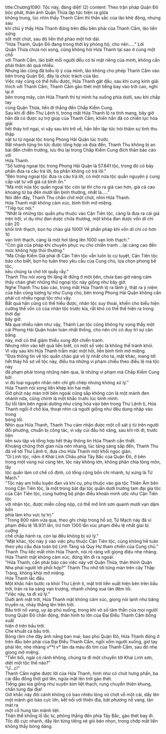 title:Chương1090: Tộc này, đáng diệt! (2)
content:
Theo trận pháp Quận Đô bộc phát, thân ảnh Quận Thừa lập tức hiện ra giữa<br>không trung, lúc nhìn thấy Thanh Cầm thì thần sắc của lão khẽ động, nhưng sau<br>khi chú ý thấy Hứa Thanh đứng trên đầu bên phải của Thanh Cầm, lão liền sửng<br>sốt một chút, sau đó liền thở phào một hơi dài.<br>"Hứa Thanh, Quận Đô đang trong thời kỳ phòng hộ, cho nên....." Lời<br>Quận Thừa chưa nói xong, cũng không hỏi Hứa Thanh tại sao ở cùng một chỗ<br>với Thanh Cầm, lão biết mỗi người đều có bí mật riêng của mình, không cần<br>phải thăm dò quá nhiều.<br>Nhưng lão cũng đã biểu lộ ý của mình, lão không cho phép Thanh Cầm vào<br>bên trong Quận Đô, đây là chức trách của lão.<br>Việc này cũng có thể hiểu được, Hứa Thanh gật đầu, sau khi cung kính giải<br>thích với Thanh Cầm, Thanh Cầm gào thét một tiếng bay vào trời cao, nghỉ lại ở<br>bên trong mây, còn Hứa Thanh thì tự mình hạ xuống phía dưới, sau khi chắp tay<br>cùng Quận Thừa, liền đi thẳng đến Chấp Kiếm Cung.<br>Sau khi đi đến Thư Lệnh ti, trong mắt Hứa Thanh lộ ra tinh mang, bây giờ<br>hắn đã có được sự trợ giúp của Thanh Cầm, khiến hắn đã có chiến lực hóa giải<br>hết thảy trở ngại, vì vậy sau khi trở về, hắn liền lập tức hỏi thăm sự tình thu thập<br>vật tư từ ngoại tộc trong Phong Hải Quận lúc trước.<br>Rất nhanh từng tin tức được tổng hợp và đưa đến, Thanh Thu không bị an<br>bài đến chiến trường, lưu thủ lại trong Chấp Kiếm Cung đích thân báo cáo với<br>Hứa Thanh.<br>"Số lượng ngoại tộc trong Phong Hải Quận là 57.841 tộc, trong đó có bảy<br>phần đưa ra câu trả lời, ba phần không có trả lời."<br>"Bên trong ngoại tộc đưa ra câu trả lời, có một nửa tộc quần nguyện ý cung<br>cấp vật tư với giá cả bình ổn."<br>"Mà một nửa tộc quần ngoại tộc còn lại thì cho ra giá cao hơn, giá cả cao<br>khoảng từ ba đến mười lần bình thường, nhất là....."<br>Nói đến đây, Thanh Thu chần chờ một chút, nhìn Hứa Thanh.<br>Hứa Thanh mặt không cảm xúc, bình tĩnh mở miệng.<br>"Tiếp tục nói."<br>"Nhất là những tộc quần phụ thuộc vào Cận Tiên tộc, càng là đưa ra cái giá<br>trên trời, ví dụ như đan dược chữa thương, một khỏa đan dược vốn dĩ chỉ cần 20<br>khối linh thạch, bọn họ chào giá 1000! Về phần pháp khí vốn dĩ chỉ có hơn 10<br>vạn linh thạch, càng là một hơi tăng lên 1000 vạn linh thạch."<br>"Còn giá của pháp khí chuyên phục vụ cho chiến tranh …lại càng cao đến<br>mức không hợp thói thường."<br>"Mà Chấp Kiếm Giả phái đi Cận Tiên tộc vẫn luôn bị cự tuyệt, Cận Tiên tộc<br>báo cho biết, bọn họ tuân theo yêu cầu của Cung chủ, lựa chọn phong bế tộc,<br>kêu chúng ta chớ tới quấy rầy."<br>Thanh Thu nói xong thì lặng lẽ đứng ở một bên, chưa bao giờ nàng cảm<br>thấy chán ghét những thứ ngoại tộc này giống như bây giờ.<br>Nghe Thanh Thu báo cáo, trong mắt Hứa Thanh lộ ra lãnh ý, thật ra ý niệm<br>của hắn cũng tương tự như Cung chủ, bên trong Phong Hải Quận không cần<br>phải có nhiều ngoại tộc như vậy.<br>Bất quá hắn cũng có thể hiểu được, nhân tộc suy thoái, khiến cho biểu hiện<br>cường thế vốn có của nhân tộc trước kia, rất khó có thể thể hiện ra trong thời đại<br>bây giờ.<br>Mà qua nhiều năm như vậy, Thánh Lan tộc cũng không hy vọng thấy một<br>cái Phong Hải Quận hoàn toàn nhất thống, cho nên chỉ có duy trì sự cân bằng<br>này, mới có thể giảm thiểu xung đột chiến tranh.<br>Nhưng nhìn vào kết quả liền biết, có một số việc là không thể tránh khỏi.<br>Vì vậy sau khi Hứa Thanh trầm mặc một hồi, liền bình tĩnh mở miệng.<br>"Đưa thông tin về tộc quần chào giá vô lý nhất cho ta, mặt khác, mang tới<br>hết thảy hồ sơ về tộc này, điều tra những vi phạm chiếu theo điều lệ mà tộc này<br>đã phạm phải trong những năm qua, là những vi phạm mà Chấp Kiếm Cung bởi<br>vì đủ loại nguyên nhân nên chỉ ghi chép nhưng không xử lý."<br>Hứa Thanh nói xong liền khép kín hai mắt.<br>Giờ phút này màn trời bên ngoài cũng sắp không còn là một mảnh đen<br>nhánh nữa, cũng chính là một khắc trước lúc bình minh.<br>Sự tối tăm bên ngoài dường như cũng hòa vào bên trong Thư Lệnh ti, Hứa<br>Thanh ngồi ở chỗ kia, thoạt nhìn cả người giống như đều dung nhập vào trong<br>bóng tối.<br>Nhìn qua Hứa Thanh, Thanh Thu cảm nhận được một cỗ sát ý từ trên người<br>đối phương, chuẩn bị công tác, vì vậy cúi đầu hô vâng, sau khi rời đi, trước tiên<br>liền sưu tập và tổng hợp hết thảy thông tin Hứa Thanh cần thiết.<br>Khoảng chừng thời gian nửa nén nhang, lúc tảng sáng sắp đến, Thanh Thu<br>đã về tới Thư Lệnh ti, đưa cho Hứa Thanh một khối ngọc giản.<br>"Di Linh tộc, nằm ở Khải Linh Châu phía Tây Bắc của Quận Đô, ở bên<br>trong một vùng núi cùng tên, tộc này không lớn, không phân chia tông môn, lấy<br>tộc quần làm cơ chế cố định, có tổng cộng bốn chi nhánh, tự xưng là Tứ Mạch."<br>"Tộc này am hiểu luyện đan và khí cụ, phụ thuộc vào gia tộc Thiên Âm bên<br>trong Cận Tiên tộc, là một trong bát đại tộc quần dưới trướng tam đại gia tộc<br>của Cận Tiên tộc, cùng hưởng bộ phận điều khoản minh ước như Cận Tiên tộc<br>với nhân tộc, được miễn cống nộp, có thể mở linh sơn quanh mười vạn dặm bốn<br>phía làm khu vực tự trị."<br>"Trong 800 năm vừa qua, theo ghi chép trong hồ sơ, Tứ Mạch này đã vi<br>phạm điều lệ 18.931 lần, trừ hơn 1300 lần xúc phạm điều lệ nhất giai bị cưỡng<br>chế chấp hành ra, còn lại đều không bị xử lý."<br>"Mặt khác, tộc này ỷ vào việc phụ thuộc Cận Tiên tộc, cũng không hề tuân<br>theo yêu cầu đưa toàn bộ Linh Tàng và Quy Hư tham chiến của Cung chủ."<br>Thanh Thu liếc mắt nhìn Hứa Thanh, nói rõ ràng với giọng điệu nhẹ nhàng.<br>Hứa Thanh mặt không cảm xúc, đứng lên đi ra ngoài.<br>"Hứa Thanh, cần phải báo cáo việc này với Quận Thừa, thân thỉnh Quận<br>Nha phái người tới phối hợp?" Thanh Thu nhớ tới từng màn trên cây Thập<br>Tràng, không khỏi mở miệng.<br>Hứa Thanh lắc đầu.<br>Một khắc hắn bước ra khỏi Thư Lệnh ti, mặt trời liền xuất hiện bên trên bầu<br>trời, tràn ra tia sáng vạn trượng, nhanh chóng xua tán đêm tối.<br>"Việc này, ta đi xử lý."<br>Dưới ánh mặt trời, Hứa Thanh mặt không cảm xúc, giọng nói lạnh như băng<br>truyền ra, nhảy thẳng lên trên trời.<br>Bầu trời nổ vang, uy áp phủ xuống, trong khi vô số tâm thần của mọi người<br>trong Quận Đô chấn động, thân hình to lớn của Đại Điểu Thanh Cầm bỗng xuất<br>hiện ở trên bầu trời.<br>Che khuất cả bầu trời.<br>Bóng râm che đậy ánh nắng ban mai, bao phủ Quận Đô, Hứa Thanh đứng ở<br>trên đầu bên phải của Đại Điểu Thanh Cầm, ngồi xổm người xuống, giơ tay<br>phải lên, nhẹ nhàng v**t v* làn da màu đỏ tím của Thanh Cầm, sau đó nhẹ<br>giọng mở miệng.<br>"Tiền bối, ngài có rảnh không, chúng ta đi một chuyến tới Khai Linh sơn,<br>diệt một tộc thế nào?"<br>"Ự...c!"<br>Thanh Cầm nghe được lời của Hứa Thanh, hình như có chút hưng phấn, ba<br>cái đầu đồng thời giơ lên, ngửa mặt lên trời gào thét.<br>Tiếng gào kia giống như xuyên kim liệt thạch, rung chuyển thiên khung,<br>chấn tung đại địa!<br>Giờ khắc này đôi cánh không có bao nhiêu lông vũ chợt vỗ một cái, dấy lên<br>một mảnh gió bão cực lớn, kết nối với thiên địa, bát phương nổ vang, tản mát ra<br>một cỗ hung tàn mãnh liệt.<br>Thân thể khổng lồ lắc lư, phóng thẳng đến phía Tây Bắc, gào thét bay đi.<br>Tốc độ cực nhanh, dấy lên từng tiếng xé gió bén nhọn, trong chớp mắt liền<br>không thấy bóng dáng.